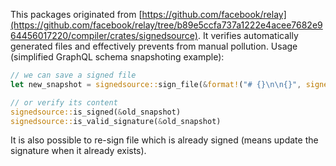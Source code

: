 This packages originated from [https://github.com/facebook/relay](https://github.com/facebook/relay/tree/b89e5ccfa737a1222e4acee7682e964456017220/compiler/crates/signedsource). It verifies automatically generated files and effectively prevents from manual pollution. Usage (simplified GraphQL schema snapshoting example):

```rust
// we can save a signed file
let new_snapshot = signedsource::sign_file(&format!("# {}\n\n{}", signedsource::SIGNING_TOKEN, schema))

// or verify its content
signedsource::is_signed(&old_snapshot)
signedsource::is_valid_signature(&old_snapshot)
```

It is also possible to re-sign file which is already signed (means update the signature when it already exists).
